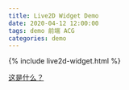 ```yaml
---
title: Live2D Widget Demo
date: 2020-04-12 12:00:00
tags: demo 前端 ACG
categories: demo
---
```


{% include live2d-widget.html %}

[这是什么？](https://zh.moegirl.org/%E5%88%9D%E9%9F%B3%E6%9C%AA%E6%9D%A5)

